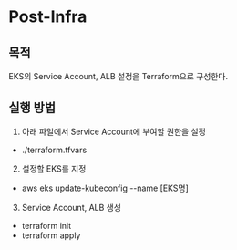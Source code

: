 # Post-Infra

## 목적
EKS의 Service Account, ALB 설정을 Terraform으로 구성한다.

## 실행 방법
1. 아래 파일에서 Service Account에 부여할 권한을 설정
- ./terraform.tfvars

2. 설정할 EKS를 지정
- aws eks update-kubeconfig --name [EKS명]

3. Service Account, ALB 생성
- terraform init
- terraform apply